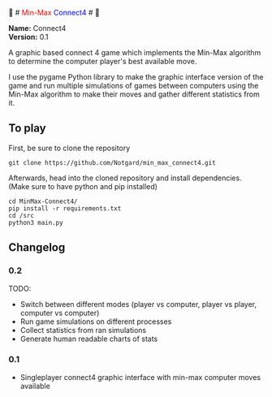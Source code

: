 🔴 # <span style="color:red"> Min-Max </span> <span style="color:blue"> Connect4 </span># 🔵

**Name:** Connect4  
**Version:** 0.1

A graphic based connect 4 game which implements the Min-Max algorithm to determine the computer player's best available move.

I use the pygame Python library to make the graphic interface version of the game and run multiple simulations of games between computers using the Min-Max algorithm to make their moves and gather different statistics from it.

## To play ##

First, be sure to clone the repository
```
git clone https://github.com/Notgard/min_max_connect4.git
```

Afterwards, head into the cloned repository and install dependencies.
(Make sure to have python and pip installed)
```
cd MinMax-Connect4/
pip install -r requirements.txt
cd /src
python3 main.py
```
## Changelog ##

### 0.2 ###
TODO:
* Switch between different modes (player vs computer, player vs player, computer vs computer)
* Run game simulations on different processes
* Collect statistics from ran simulations
* Generate human readable charts of stats

### 0.1 ###
* Singleplayer connect4 graphic interface with min-max computer moves available
